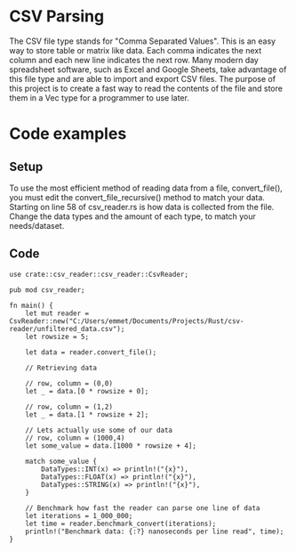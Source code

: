 # CSV Parsing

The CSV file type stands for "Comma Separated Values". This is an easy way to store table or matrix like data.
Each comma indicates the next column and each new line indicates the next row. Many modern day spreadsheet
software, such as Excel and Google Sheets, take advantage of this file type and are able to import and export
CSV files. The purpose of this project is to create a fast way to read the contents of the file and store them
in a Vec type for a programmer to use later.

# Code examples

## Setup

To use the most efficient method of reading data from a file, convert_file(), you must edit the
convert_file_recursive() method to match your data. Starting on line 58 of csv_reader.rs is how data is collected
from the file. Change the data types and the amount of each type, to match your needs/dataset.

## Code

```
use crate::csv_reader::csv_reader::CsvReader;

pub mod csv_reader;

fn main() {
    let mut reader = CsvReader::new("C:/Users/emmet/Documents/Projects/Rust/csv-reader/unfiltered_data.csv");
    let rowsize = 5;

    let data = reader.convert_file();

    // Retrieving data

    // row, column = (0,0)
    let _ = data.[0 * rowsize + 0];

    // row, column = (1,2)
    let _ = data.[1 * rowsize + 2];

    // Lets actually use some of our data
    // row, column = (1000,4)
    let some_value = data.[1000 * rowsize + 4];

    match some_value {
        DataTypes::INT(x) => println!("{x}"),
        DataTypes::FLOAT(x) => println!("{x}"),
        DataTypes::STRING(x) => println!("{x}"),
    }

    // Benchmark how fast the reader can parse one line of data
    let iterations = 1_000_000;
    let time = reader.benchmark_convert(iterations);
    println!("Benchmark data: {:?} nanoseconds per line read", time);
}

```
